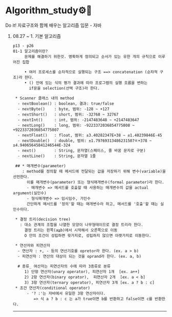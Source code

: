 # Algorithm_study⚙🔗

Do it! 자료구조와 함께 배우는 알고리즘 입문 - 자바

1. 08.27 ~ 1. 기본 알고리즘 
             

       p13 - p26
       01-1 알고리즘이란? 
            문제를 해결하기 위한것. 명확하게 정의되고 순서가 있는 유한 개의 규칙으로 이루어진 집합
            
            • 여러 프로세스를 순차적으로 실행되는 구조 ==> concatenation (순차적 구조)라 한다.
            • () 안에 있는 식의 평가 결과에 따라 프로그램의 실행 흐름을 변하는 
              if문을 selection(선택 구조)라 한다.
        
        * Scanner 클래스 내의 method
         - nextBoolean() : boolean, 결과: true/false
         - nextByte()    : byte, 범위: -128 ~ +127
         - nextShort()   : short, 범위: -32768 ~ 32767
         - nextInt()     : int, 범위: -2147483648 ~ +2147483647
         - nextLong()    : long, 범위: -9223372036854775808 ~ +9223372036854775807
         - nextFloat()   : float, 범위: ±3.40282347E+38 ~ ±1.40239846E-45
         - nextDouble()  : double, 범위: ±1.79769313486231507ㄸ+378 ~ ±4.94065645841246544E-324
         - next()        : String, 문자열(스페이스, 줄 바꿈 문자로 구분)
         - nextLine()    : String, 문자열 1줄
          
        ## * 매개변수(parameter) 
           : method를 정의할 때 메서드에 전달되는 값을 저장하기 위해 변수(variable)을 선언한다.
             이를 매개변수(parameter) 또는 형식매개변수(formal parameter)라 한다.
             - 매개변수 => 메서드를 호출할 때 사용하는 매개변수의 값을 actual argument(실인수)
             - 형식매개변수 => 임시임수, 가인수
             간단하게 메서드를 '정의'할 때는 매개변수라 하고, 메서드를 '호출'할 때는 실인수이다. 
            
        * 결정 트리(decision tree)
          : 대소 관계의 조합을 나열한 모양이 나무형태이므로 결정 트리라 한다.
            결정 트리는 왼쪽(a≧b)에서 시작해서 오른쪽으로 이동
            O 안의 조건이 성립하면 윗가지로, 성립하지 않으면 아랫가지로 이동한다.
            
        * 연산자와 피연산자
         - 연산자 : +, - 등의 연산기호를 opretor라 한다. (ex. a > b)
         - 피연산자 : 연산의 대상이 되는 것을 oprand라 한다. (ex. a, b)
         
         # 종류_ 여산자는 피연산자의 수에 따라 3종류로 분류
            1) 단항 연산자(unary operator), 피연산자 1개  [ex. a++]
            2) 2항 연산자(binary oprator),  피연산자 2개  [ex. a < b]
            3) 3항 연산자(ternary operator), 피연산자 3개 [ex. a ? b : c]
        * 조건 연산자(conditional operator)
             - '? :'는 자바에서 유일한 3항 연산자이다. 
                => 식 a ? b : c 는 a가 true이면 b를 반환하고 false이면 c를 반환한다. 
                

   ------------------------------------------------------------------------------------------------------------------------------------------------------------------------------



